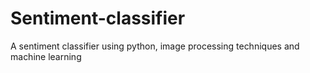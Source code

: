 # Sentiment-classifier
A sentiment classifier using python, image processing techniques and machine learning
